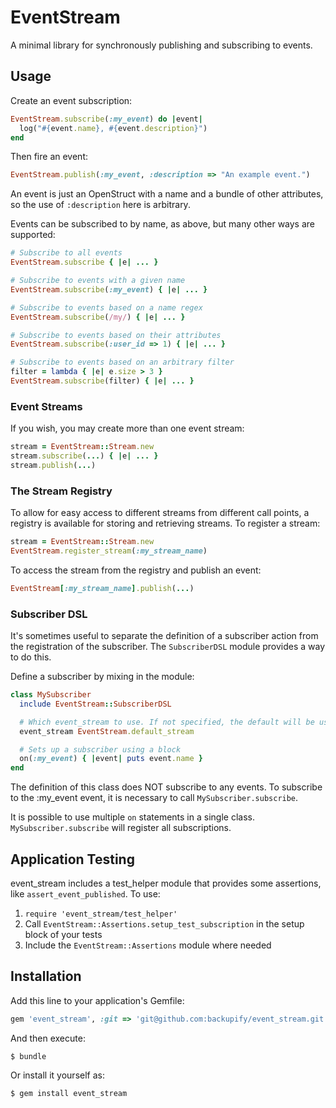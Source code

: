 # EventStream

A minimal library for synchronously publishing and subscribing to events.

## Usage

Create an event subscription:

```ruby
EventStream.subscribe(:my_event) do |event|
  log("#{event.name}, #{event.description}")
end
```
Then fire an event:

```ruby
EventStream.publish(:my_event, :description => "An example event.")
```

An event is just an OpenStruct with a name and a bundle of other attributes, so the use of `:description` here is arbitrary.

Events can be subscribed to by name, as above, but many other ways are supported:

```ruby
# Subscribe to all events
EventStream.subscribe { |e| ... }

# Subscribe to events with a given name
EventStream.subscribe(:my_event) { |e| ... }

# Subscribe to events based on a name regex
EventStream.subscribe(/my/) { |e| ... }

# Subscribe to events based on their attributes
EventStream.subscribe(:user_id => 1) { |e| ... }

# Subscribe to events based on an arbitrary filter
filter = lambda { |e| e.size > 3 }
EventStream.subscribe(filter) { |e| ... }
```

### Event Streams

If you wish, you may create more than one event stream:

```ruby
stream = EventStream::Stream.new
stream.subscribe(...) { |e| ... }
stream.publish(...)
```

### The Stream Registry

To allow for easy access to different streams from different call points, a registry is available for storing and
retrieving streams. To register a stream:

```ruby
stream = EventStream::Stream.new
EventStream.register_stream(:my_stream_name)
```

To access the stream from the registry and publish an event:

```ruby
EventStream[:my_stream_name].publish(...)
```

### Subscriber DSL

It's sometimes useful to separate the definition of a subscriber action
from the registration of the subscriber. The `SubscriberDSL` module
provides a way to do this.

Define a subscriber by mixing in the module:

```ruby
class MySubscriber
  include EventStream::SubscriberDSL

  # Which event_stream to use. If not specified, the default will be used.
  event_stream EventStream.default_stream

  # Sets up a subscriber using a block
  on(:my_event) { |event| puts event.name }
end
```

The definition of this class does NOT subscribe to any events. To subscribe
to the :my_event event, it is necessary to call `MySubscriber.subscribe`.

It is possible to use multiple `on` statements in a single class.
`MySubscriber.subscribe` will register all subscriptions.

## Application Testing

event_stream includes a test_helper module that provides some assertions, like `assert_event_published`. To use:
1. `require 'event_stream/test_helper'`
2. Call `EventStream::Assertions.setup_test_subscription` in the setup block of your tests
3. Include the `EventStream::Assertions` module where needed

## Installation

Add this line to your application's Gemfile:

```ruby
gem 'event_stream', :git => 'git@github.com:backupify/event_stream.git'
```

And then execute:

    $ bundle

Or install it yourself as:

    $ gem install event_stream
